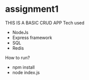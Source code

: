 # assignment1

THIS IS A BASIC CRUD APP
Tech used
- NodeJs
- Express framework
- SQL
- Redis

How to run?

- npm install
- node index.js
